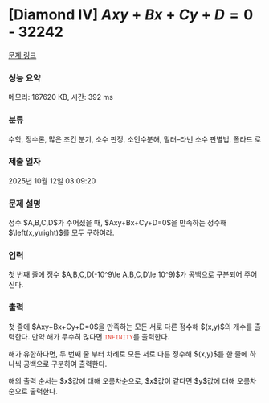# [Diamond IV] $Axy+Bx+Cy+D=0$ - 32242 

[문제 링크](https://www.acmicpc.net/problem/32242) 

### 성능 요약

메모리: 167620 KB, 시간: 392 ms

### 분류

수학, 정수론, 많은 조건 분기, 소수 판정, 소인수분해, 밀러–라빈 소수 판별법, 폴라드 로

### 제출 일자

2025년 10월 12일 03:09:20

### 문제 설명

<p>정수 $A,B,C,D$가 주어졌을 때, $Axy+Bx+Cy+D=0$을 만족하는 정수해 $\left(x,y\right)$를 모두 구하여라.</p>

### 입력 

 <p>첫 번째 줄에 정수 $A,B,C,D(-10^9\le A,B,C,D\le 10^9)$가 공백으로 구분되어 주어진다.</p>

### 출력 

 <p>첫 줄에 $Axy+Bx+Cy+D=0$을 만족하는 모든 서로 다른 정수해 $(x,y)$의 개수를 출력한다. 만약 해가 무수히 많다면 <span style="color:#e74c3c;"><code>INFINITY</code></span>를 출력한다.</p>

<p>해가 유한하다면, 두 번째 줄 부터 차례로 모든 서로 다른 정수해 $(x,y)$를 한 줄에 하나씩 공백으로 구분하여 출력한다.</p>

<p>해의 출력 순서는 $x$값에 대해 오름차순으로, $x$값이 같다면 $y$값에 대해 오름차순으로 출력한다.</p>

